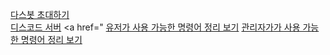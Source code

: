 <a href="https://discord.com/api/oauth2/authorize?client_id=689723237403197511&permissions=8&scope=bot">다스봇 초대하기</a><br>
<a href="https://discord.gg/xCZKBGY">디스코드 서버</a>
<a href="
<a href="https://docs.dosbot.tk/commands/customcommand/">유저가 사용 가능한 명령어 정리 보기</a>
<a href="https://docs.dosbot.tk/commands/">관리자가가 사용 가능한 명령어 정리 보기</a>
